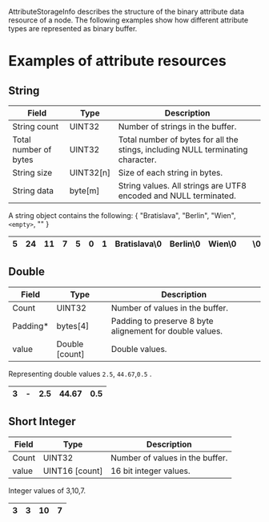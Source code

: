 AttributeStorageInfo describes the structure of the binary attribute data resource of a node. The following examples show how different attribute types are represented as binary buffer.

# Examples of attribute resources 

## String

|Field|Type|Description|
|-------|-------|-------|
|String count|UINT32|Number of strings in the buffer.|
|Total number of bytes|UINT32|Total number of bytes for all the stings, including NULL terminating character.
|String size|UINT32[n]|Size of each string in bytes.|
|String data|byte[m]|String values. All strings are UTF8 encoded and NULL terminated.|

A string object contains the following:
{
    "Bratislava",
    "Berlin",
    "Wien",
    `<empty>`,
    ""
}

|5|24|11|7|5|0|1|Bratislava\0|Berlin\0|Wien\0||\0|
|---|----|---|---|---|---|---|------------|--------|------|---|---|

## Double

|Field|Type|Description|
|------|-----|---------|
|Count|UINT32|Number of values in the buffer.|
|Padding*|bytes[4]|Padding to preserve 8 byte alignement for double values.|
|value|Double [count]|Double values.|

Representing double values `2.5`, `44.67`,`0.5` .

|3|-|2.5|44.67|0.5|
|---|---|---|---|---|

## Short Integer

|Field|Type|Description|
|------|-----|---------|
|Count|UINT32|Number of values in the buffer.|
|value|UINT16 [count]|16 bit integer values.|

Integer values of 3,10,7.  

|3|3|10|7|
|---|---|---|---|
